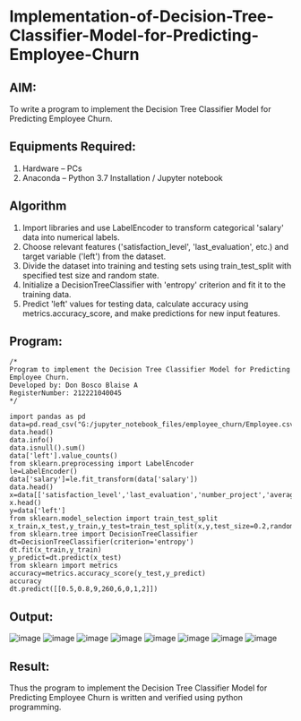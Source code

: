 # Implementation-of-Decision-Tree-Classifier-Model-for-Predicting-Employee-Churn

## AIM:
To write a program to implement the Decision Tree Classifier Model for Predicting Employee Churn.

## Equipments Required:
1. Hardware – PCs
2. Anaconda – Python 3.7 Installation / Jupyter notebook

## Algorithm
1.  Import libraries and use LabelEncoder to transform categorical 'salary' data into numerical labels.
2.  Choose relevant features ('satisfaction_level', 'last_evaluation', etc.) and target variable ('left') from the dataset.
3. Divide the dataset into training and testing sets using train_test_split with specified test size and random state.
4. Initialize a DecisionTreeClassifier with 'entropy' criterion and fit it to the training data.
5. Predict 'left' values for testing data, calculate accuracy using metrics.accuracy_score, and make predictions for new input features.

## Program:
```
/*
Program to implement the Decision Tree Classifier Model for Predicting Employee Churn.
Developed by: Don Bosco Blaise A
RegisterNumber: 212221040045
*/

import pandas as pd
data=pd.read_csv("G:/jupyter_notebook_files/employee_churn/Employee.csv")
data.head()
data.info()
data.isnull().sum()
data['left'].value_counts()
from sklearn.preprocessing import LabelEncoder
le=LabelEncoder()
data['salary']=le.fit_transform(data['salary'])
data.head()
x=data[['satisfaction_level','last_evaluation','number_project','average_montly_hours','time_spend_company','Work_accident','promotion_last_5years','salary']]
x.head()
y=data['left']
from sklearn.model_selection import train_test_split
x_train,x_test,y_train,y_test=train_test_split(x,y,test_size=0.2,random_state=100)
from sklearn.tree import DecisionTreeClassifier
dt=DecisionTreeClassifier(criterion='entropy')
dt.fit(x_train,y_train)
y_predict=dt.predict(x_test)
from sklearn import metrics
accuracy=metrics.accuracy_score(y_test,y_predict)
accuracy
dt.predict([[0.5,0.8,9,260,6,0,1,2]])
```











## Output:
![image](https://github.com/DonBoscoBlaiseA/Implementation-of-Decision-Tree-Classifier-Model-for-Predicting-Employee-Churn/assets/140850829/b3237a3a-f019-4bcc-a56c-295183255220)
![image](https://github.com/DonBoscoBlaiseA/Implementation-of-Decision-Tree-Classifier-Model-for-Predicting-Employee-Churn/assets/140850829/a04454b8-ae4f-47f4-9c3b-917668497a73)
![image](https://github.com/DonBoscoBlaiseA/Implementation-of-Decision-Tree-Classifier-Model-for-Predicting-Employee-Churn/assets/140850829/97d75d8a-7567-4990-b23c-887ff55bb3c6)
![image](https://github.com/DonBoscoBlaiseA/Implementation-of-Decision-Tree-Classifier-Model-for-Predicting-Employee-Churn/assets/140850829/dd948df7-f7c1-4489-bd18-cab8e3e86bb3)
![image](https://github.com/DonBoscoBlaiseA/Implementation-of-Decision-Tree-Classifier-Model-for-Predicting-Employee-Churn/assets/140850829/5b7859b4-5a15-4266-8eac-d82c56b3aa14)
![image](https://github.com/DonBoscoBlaiseA/Implementation-of-Decision-Tree-Classifier-Model-for-Predicting-Employee-Churn/assets/140850829/408f3335-ea16-437c-a78c-6d508ccdcfa5)
![image](https://github.com/DonBoscoBlaiseA/Implementation-of-Decision-Tree-Classifier-Model-for-Predicting-Employee-Churn/assets/140850829/f0d0c76b-0f7e-4577-a794-6184f599dfdb)
![image](https://github.com/DonBoscoBlaiseA/Implementation-of-Decision-Tree-Classifier-Model-for-Predicting-Employee-Churn/assets/140850829/9f7b4f63-b390-4080-8f52-6e44de29ed38)



## Result:
Thus the program to implement the  Decision Tree Classifier Model for Predicting Employee Churn is written and verified using python programming.
